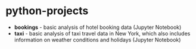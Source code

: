 # python-projects

* **bookings** - basic analysis of hotel booking data (Jupyter Notebook)
* **taxi** - basic analysis of taxi travel data in New York, which also includes information on weather conditions and holidays (Jupyter Notebook)

